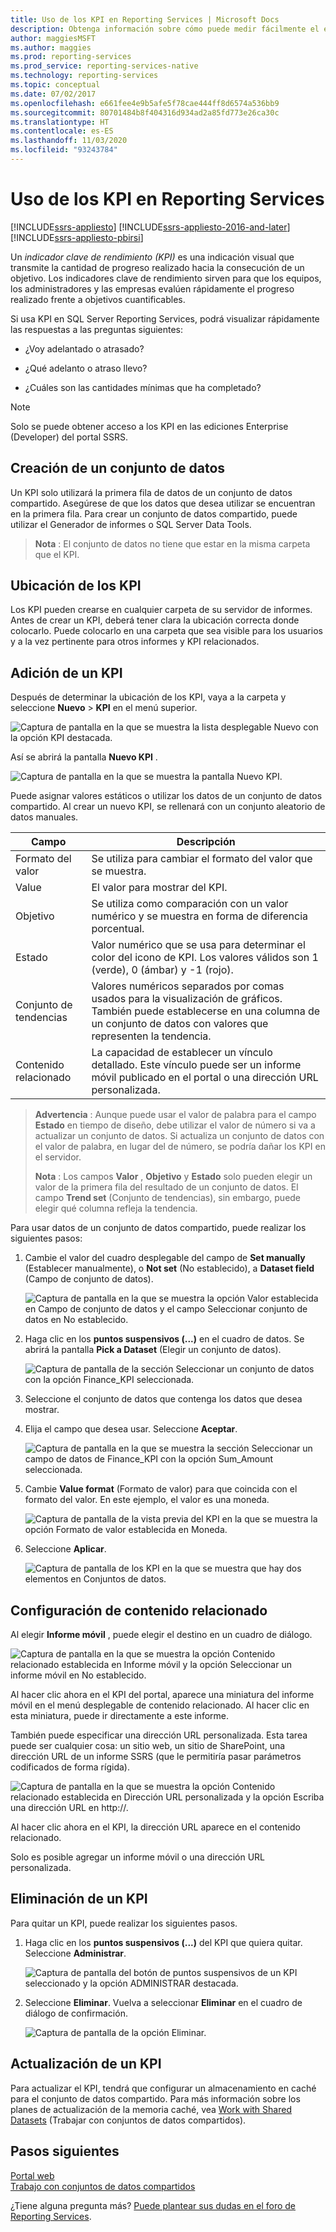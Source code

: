 ```yaml
---
title: Uso de los KPI en Reporting Services | Microsoft Docs
description: Obtenga información sobre cómo puede medir fácilmente el estado y el rendimiento mediante el uso de KPI en SQL Server Reporting Services.
author: maggiesMSFT
ms.author: maggies
ms.prod: reporting-services
ms.prod_service: reporting-services-native
ms.technology: reporting-services
ms.topic: conceptual
ms.date: 07/02/2017
ms.openlocfilehash: e661fee4e9b5afe5f78cae444ff8d6574a536bb9
ms.sourcegitcommit: 80701484b8f404316d934ad2a85fd773e26ca30c
ms.translationtype: HT
ms.contentlocale: es-ES
ms.lasthandoff: 11/03/2020
ms.locfileid: "93243784"
---
```

# <a name="working-with-kpis-in-reporting-services"></a>Uso de los KPI en Reporting Services

[!INCLUDE[ssrs-appliesto](../includes/ssrs-appliesto.md)] [!INCLUDE[ssrs-appliesto-2016-and-later](../includes/ssrs-appliesto-2016-and-later.md)] [!INCLUDE[ssrs-appliesto-pbirsi](../includes/ssrs-appliesto-pbirs.md)]

Un *indicador clave de rendimiento (KPI)* es una indicación visual que transmite la cantidad de progreso realizado hacia la consecución de un objetivo.  Los indicadores clave de rendimiento sirven para que los equipos, los administradores y las empresas evalúen rápidamente el progreso realizado frente a objetivos cuantificables.
  
Si usa KPI en SQL Server Reporting Services, podrá visualizar rápidamente las respuestas a las preguntas siguientes:  
  
- ¿Voy adelantado o atrasado?  
  
- ¿Qué adelanto o atraso llevo?  
  
- ¿Cuáles son las cantidades mínimas que ha completado?  

> [!NOTE]
> Solo se puede obtener acceso a los KPI en las ediciones Enterprise (Developer) del portal SSRS.

## <a name="creating-a-dataset"></a>Creación de un conjunto de datos

Un KPI solo utilizará la primera fila de datos de un conjunto de datos compartido. Asegúrese de que los datos que desea utilizar se encuentran en la primera fila. Para crear un conjunto de datos compartido, puede utilizar el Generador de informes o SQL Server Data Tools.  
  
> **Nota** : El conjunto de datos no tiene que estar en la misma carpeta que el KPI.  
  
## <a name="placement-of-kpis"></a>Ubicación de los KPI  
  
Los KPI pueden crearse en cualquier carpeta de su servidor de informes.  Antes de crear un KPI, deberá tener clara la ubicación correcta donde colocarlo. Puede colocarlo en una carpeta que sea visible para los usuarios y a la vez pertinente para otros informes y KPI relacionados.  
## <a name="adding-a-kpi"></a>Adición de un KPI
  
Después de determinar la ubicación de los KPI, vaya a la carpeta y seleccione **Nuevo** > **KPI** en el menú superior.  
  
![Captura de pantalla en la que se muestra la lista desplegable Nuevo con la opción KPI destacada.](../reporting-services/media/rscreatekpi1.png)  
  
Así se abrirá la pantalla **Nuevo KPI** .  
  
![Captura de pantalla en la que se muestra la pantalla Nuevo KPI.](../reporting-services/media/rscreatekpi2.png)  
  
Puede asignar valores estáticos o utilizar los datos de un conjunto de datos compartido. Al crear un nuevo KPI, se rellenará con un conjunto aleatorio de datos manuales.  
  
| Campo | Descripción |
|-----------------|--------------------------------------------------------------------------------------------------------------------------------------------------|
| Formato del valor | Se utiliza para cambiar el formato del valor que se muestra. |
| Value | El valor para mostrar del KPI. |
| Objetivo | Se utiliza como comparación con un valor numérico y se muestra en forma de diferencia porcentual. |
| Estado | Valor numérico que se usa para determinar el color del icono de KPI. Los valores válidos son 1 (verde), 0 (ámbar) y -1 (rojo). |
| Conjunto de tendencias | Valores numéricos separados por comas usados para la visualización de gráficos. También puede establecerse en una columna de un conjunto de datos con valores que representen la tendencia. |
| Contenido relacionado | La capacidad de establecer un vínculo detallado. Este vínculo puede ser un informe móvil publicado en el portal o una dirección URL personalizada. |
  
> **Advertencia** : Aunque puede usar el valor de palabra para el campo **Estado** en tiempo de diseño, debe utilizar el valor de número si va a actualizar un conjunto de datos. Si actualiza un conjunto de datos con el valor de palabra, en lugar del de número, se podría dañar los KPI en el servidor.  
>
> **Nota** : Los campos **Valor** , **Objetivo** y **Estado** solo pueden elegir un valor de la primera fila del resultado de un conjunto de datos. El campo **Trend set** (Conjunto de tendencias), sin embargo, puede elegir qué columna refleja la tendencia.  
  
Para usar datos de un conjunto de datos compartido, puede realizar los siguientes pasos:
  
1. Cambie el valor del cuadro desplegable del campo de **Set manually** (Establecer manualmente), o **Not set** (No establecido), a **Dataset field** (Campo de conjunto de datos).  
  
    ![Captura de pantalla en la que se muestra la opción Valor establecida en Campo de conjunto de datos y el campo Seleccionar conjunto de datos en No establecido.](../reporting-services/media/rscreatekpi3.png)  
  
2. Haga clic en los **puntos suspensivos (...)** en el cuadro de datos. Se abrirá la pantalla **Pick a Dataset** (Elegir un conjunto de datos).  
  
    ![Captura de pantalla de la sección Seleccionar un conjunto de datos con la opción Finance_KPI seleccionada.](../reporting-services/media/rscreatekpi4.png)  
  
3. Seleccione el conjunto de datos que contenga los datos que desea mostrar.  
  
4. Elija el campo que desea usar. Seleccione **Aceptar**.  
  
    ![Captura de pantalla en la que se muestra la sección Seleccionar un campo de datos de Finance_KPI con la opción Sum_Amount seleccionada.](../reporting-services/media/rscreatekpi5.png)  
  
5. Cambie **Value format** (Formato de valor) para que coincida con el formato del valor. En este ejemplo, el valor es una moneda.  
  
    ![Captura de pantalla de la vista previa del KPI en la que se muestra la opción Formato de valor establecida en Moneda.](../reporting-services/media/rscreatekpi6.png)  
  
6. Seleccione **Aplicar**.  
  
    ![Captura de pantalla de los KPI en la que se muestra que hay dos elementos en Conjuntos de datos.](../reporting-services/media/rscreatekpi7.png)

## <a name="configuring-related-content"></a>Configuración de contenido relacionado

Al elegir **Informe móvil** , puede elegir el destino en un cuadro de diálogo.

   ![Captura de pantalla en la que se muestra la opción Contenido relacionado establecida en Informe móvil y la opción Seleccionar un informe móvil en No establecido.](media/rscreatekpi-related-content-mobile-report.png)

Al hacer clic ahora en el KPI del portal, aparece una miniatura del informe móvil en el menú desplegable de contenido relacionado. Al hacer clic en esta miniatura, puede ir directamente a este informe.

También puede especificar una dirección URL personalizada. Esta tarea puede ser cualquier cosa: un sitio web, un sitio de SharePoint, una dirección URL de un informe SSRS (que le permitiría pasar parámetros codificados de forma rígida).

![Captura de pantalla en la que se muestra la opción Contenido relacionado establecida en Dirección URL personalizada y la opción Escriba una dirección URL en http://.](media/rscreatekpi-related-content-custom-url.png)

Al hacer clic ahora en el KPI, la dirección URL aparece en el contenido relacionado.

Solo es posible agregar un informe móvil o una dirección URL personalizada.
  
## <a name="removing-a-kpi"></a>Eliminación de un KPI  
  
Para quitar un KPI, puede realizar los siguientes pasos.
  
1. Haga clic en los **puntos suspensivos (...)** del KPI que quiera quitar. Seleccione **Administrar**.  
  
    ![Captura de pantalla del botón de puntos suspensivos de un KPI seleccionado y la opción ADMINISTRAR destacada.](../reporting-services/media/rsremovekpi1.png)  
  
2. Seleccione **Eliminar**. Vuelva a seleccionar **Eliminar** en el cuadro de diálogo de confirmación.  
  
    ![Captura de pantalla de la opción Eliminar.](../reporting-services/media/rsremovekpi2.png)  
  
## <a name="refreshing-a-kpi"></a>Actualización de un KPI  
  
Para actualizar el KPI, tendrá que configurar un almacenamiento en caché para el conjunto de datos compartido. Para más información sobre los planes de actualización de la memoria caché, vea [Work with Shared Datasets](../reporting-services/work-with-shared-datasets-web-portal.md) (Trabajar con conjuntos de datos compartidos).  
  
## <a name="next-steps"></a>Pasos siguientes
  
[Portal web](../reporting-services/web-portal-ssrs-native-mode.md)  
[Trabajo con conjuntos de datos compartidos](../reporting-services/work-with-shared-datasets-web-portal.md)

¿Tiene alguna pregunta más? [Puede plantear sus dudas en el foro de Reporting Services](https://go.microsoft.com/fwlink/?LinkId=620231).
